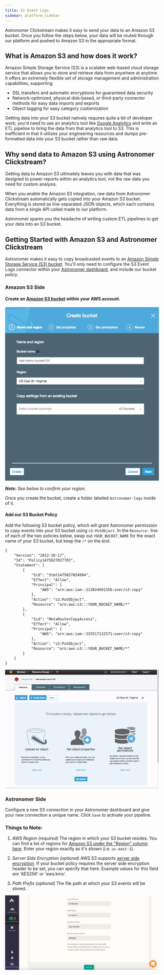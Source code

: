 ```yaml
---
title: S3 Event Logs
sidebar: platform_sidebar
---
```


Astronomer Clickstream makes it easy to send your data to an Amazon S3 bucket. Once you follow the steps below, your data will be routed through our platform and pushed to Amazon S3 in the appropriate format.

## What is Amazon S3 and how does it work?

Amazon Simple Storage Service (S3) is a scalable web-based cloud storage service that allows you to store and retrieve data from anywhere at anytime. It offers an extremely flexible set of storage management and administration capabilities, supporting:

* SSL transfers and automatic encryptions for guaranteed data security
* Network-optimized, physical disk-based, or third-party connector methods for easy data imports and exports
* Object tagging for easy category customization

Getting data into your S3 bucket natively requires quite a bit of developer work; you'd need to use an analytics tool like [Google Analytics](google-analytics.md) and write an ETL pipeline to bring the data from that analytics tool to S3. This is inefficient in that it utilizes your engineering resources and dumps pre-formatted data into your S3 bucket rather than raw data.

## Why send data to Amazon S3 using Astronomer Clickstream?

Getting data to Amazon S3 ultimately leaves you with data that was designed to power reports within an analytics tool, not the raw data you need for custom analysis.

When you enable the Amazon S3 integration, raw data from Astronomer Clickstream automatically gets copied into your Amazon S3 bucket. Everything is stored as line-separated JSON objects, which each contains data from a single API called made to our platform.

Astronomer spares you the headache of writing custom ETL pipelines to get your data into an S3 bucket.

## Getting Started with Amazon S3 and Astronomer Clickstream

Astronomer makes it easy to copy broadcasted events to an [Amazon Simple Storage Service (S3) bucket](https://aws.amazon.com/s3/).  You'll only need to configure the S3 Event Logs connector within your [Astronomer dashboard](https://app.astronomer.io/), and include our bucket policy.

### Amazon S3 Side

#### Create an [Amazon S3 bucket](https://aws.amazon.com/s3/) within your AWS account.

![s3-event-logs1](../../../images/s3-event-logs1.png)

***Note:** See below to confirm your region.*

Once you create the bucket, create a folder labeled `Astronomer-logs` inside of it.  

#### Add our S3 Bucket Policy

Add the following S3 bucket policy, which will grant Astronomer permission to copy events into your S3 bucket using `s3:PutObject`.  In the `Resource:` line of each of the two policies below, swap out `YOUR_BUCKET_NAME` for the exact name of your S3 bucket, but keep the `/*` on the end.

```
{
    "Version": "2012-10-17",
    "Id": "Policy1475027027703",
    "Statement": [
        {
            "Sid": "Stmt1475027024994",
            "Effect": "Allow",
            "Principal": {
                "AWS": "arn:aws:iam::213824691356:user/s3-copy"
            },
            "Action": "s3:PutObject",
            "Resource": "arn:aws:s3:::YOUR_BUCKET_NAME/*"
        },
        {
            "Sid": "MetaRouterCopyAccess",
            "Effect": "Allow",
            "Principal": {
                "AWS": "arn:aws:iam::325517132571:user/s3-copy"
            },
            "Action": "s3:PutObject",
            "Resource": "arn:aws:s3:::YOUR_BUCKET_NAME/*"
        }
    ]
}

```
![s3-event-logs1](../../../images/s3-event-logs2.gif)


### Astronomer Side

Configure a new S3 connection in your Astronomer dashboard and give your new connection a unique name. Click `Save` to activate your pipeline.

### Things to Note:

1. *AWS Region (required)*
The region in which your S3 bucket resides. You can find a list of regions for [Amazon S3 under the "Region" column here](http://docs.aws.amazon.com/general/latest/gr/rande.html#s3_region). Enter your region exactly as it's shown (i.e. `us-east-1`).

2. *Server Side Encryption (optional)*
AWS S3 supports [server side encryption](http://docs.aws.amazon.com/AmazonS3/latest/dev/UsingServerSideEncryption.html). If your bucket policy requires the server side encryption header to be set, you can specify that here. Example values for this field are 'AES256' or 'aws:kms'.

3. *Path Prefix (optional)*
The file path at which your S3 events will be stored.

![s3-event-logs1](../../../images/s3-event-logs3.png)
